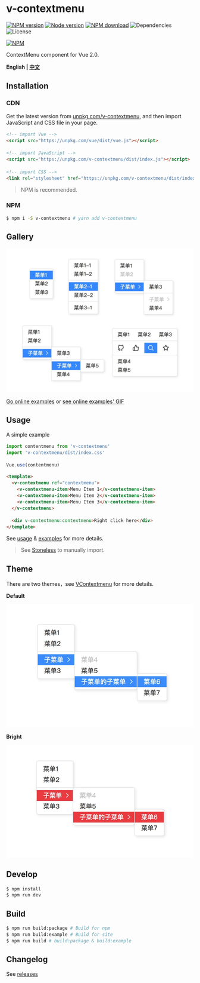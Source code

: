 # v-contextmenu

[![NPM version][badge-npm-version]][url-npm]
[![Node version][badge-node-version]][url-npm]
[![NPM download][badge-npm-download]][url-npm]
![Dependencies][badge-dependencies]
![License][badge-license]

[![NPM][image-npm]][url-npm]

ContextMenu component for Vue 2.0.

**English | [中文](./README.md)**

## Installation

### CDN

Get the latest version from [unpkg.com/v-contextmenu](https://unpkg.com/v-contextmenu/), and then import JavaScript and CSS file in your page.

``` html
<!-- import Vue -->
<script src="https://unpkg.com/vue/dist/vue.js"></script>

<!-- import JavaScript -->
<script src="https://unpkg.com/v-contextmenu/dist/index.js"></script>

<!-- import CSS -->
<link rel="stylesheet" href="https://unpkg.com/v-contextmenu/dist/index.css">
```

> NPM is recommended.

### NPM

```bash
$ npm i -S v-contextmenu # yarn add v-contextmenu
```

## Gallery

![gallery](./docs/images/gallery.jpg)

[Go online examples](https://snokier.github.io/v-contextmenu) or [see online examples' GIF](./docs/images/example.gif)

## Usage

A simple example

```javascript
import contentmenu from 'v-contextmenu'
import 'v-contextmenu/dist/index.css'

Vue.use(contentmenu)
```

```html
<template>
  <v-contextmenu ref="contextmenu">
    <v-contextmenu-item>Menu Item 1</v-contextmenu-item>
    <v-contextmenu-item>Menu Item 2</v-contextmenu-item>
    <v-contextmenu-item>Menu Item 3</v-contextmenu-item>
  </v-contextmenu>

  <div v-contextmenu:contextmenu>Right click here</div>
</template>
```

See [usage](./docs/usage-en.md) & [examples](./examples) for more details.

> See [Stoneless](./examples/Stoneless.vue) to manually import.

## Theme

There are two themes，see [VContextmenu](./docs/usage-en.md#vcontextmenu) for more details.

**Default**

![default](./docs/images/default.jpg)

**Bright**

![bright](./docs/images/bright.jpg)

## Develop

```bash
$ npm install
$ npm run dev
```

## Build

```bash
$ npm run build:package # Build for npm
$ npm run build:example # Build for site
$ npm run build # build:package & build:example
```

## Changelog

See [releases][url-releases]


[badge-npm-version]: https://img.shields.io/npm/v/v-contextmenu.svg
[badge-node-version]: https://img.shields.io/node/v/v-contextmenu.svg
[badge-npm-download]: https://img.shields.io/npm/dt/v-contextmenu.svg
[badge-license]: https://img.shields.io/github/license/snokier/v-contextmenu.svg
[badge-dependencies]: https://img.shields.io/david/dev/snokier/v-contextmenu.svg

[url-npm]: https://npmjs.org/package/v-contextmenu
[url-dependencies]: https://david-dm.org/vkbansal/v-contextmenu
[url-releases]: https://github.com/snokier/v-contextmenu/releases

[image-npm]: https://nodei.co/npm/v-contextmenu.png
